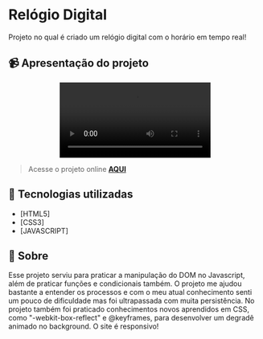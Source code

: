 # Relógio Digital 
Projeto no qual é criado um relógio digital com o horário em tempo real!


## 📹 Apresentação do projeto
<div align="center">
  <video src="https://user-images.githubusercontent.com/99294586/195660682-a2f4bd8a-68fe-48d9-8b7d-0e6bf7143450.mp4" >
</div>

> Acesse o projeto online **[AQUI](https://myfirstclock1.netlify.app/)**
## 🚀 Tecnologias utilizadas

- [HTML5] 
- [CSS3]
- [JAVASCRIPT]

## 📝 Sobre

Esse  projeto serviu para praticar a manipulação do DOM no Javascript, além de praticar funções e condicionais também. O projeto me ajudou bastante a entender os processos e com o meu atual conhecimento senti um pouco de dificuldade mas foi ultrapassada com muita persistência. No projeto também foi praticado conhecimentos novos aprendidos em CSS, como "-webkit-box-reflect" e @keyframes, para desenvolver um degradê animado no background. O site é responsivo!

